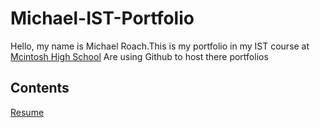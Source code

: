 # Michael-IST-Portfolio
Hello, my name is Michael Roach.This is my portfolio in my IST course at [Mcintosh High School](fcboe.org/mhs) Are using Github to host there portfolios

## Contents
[Resume](Resume.md)
